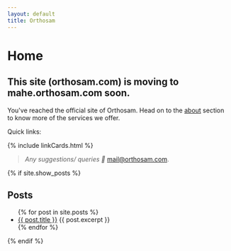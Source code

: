 ```yaml
---
layout: default
title: Orthosam
---
```

# Home

## This site (orthosam.com) is moving to mahe.orthosam.com soon.
You've reached the official site of Orthosam. Head on to the [about](/about) section to know more of the services we offer.

Quick links:

{% include linkCards.html %}

>_Any suggestions/ queries :e-mail:_ [mail@orthosam.com](mailto:mail@orthosam.com).


<script>
 function otherSignedInStuff(googleUser){ }
</script>

 {% if site.show_posts %}
 ## Posts

<ul>
  {% for post in site.posts %}
    <li>
      <a href="{{ post.url }}">{{ post.title }}</a>
      {{ post.excerpt }}
    </li>
  {% endfor %}
</ul>
 {% endif %}
